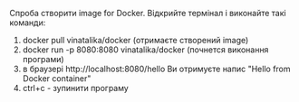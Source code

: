Спроба створити image for Docker.
Відкрийте термінал і виконайте такі команди:
1. docker pull vinatalika/docker (отримаєте створений image)
2. docker run -p 8080:8080 vinatalika/docker (почнется виконання програми)
3. в браузері http://localhost:8080/hello Ви отримуєте напис "Hello from Docker container"
4. ctrl+c - зупинити програму
